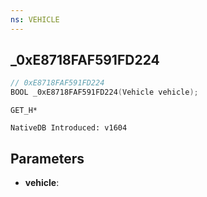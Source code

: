 ```yaml
---
ns: VEHICLE
---
```

## _0xE8718FAF591FD224

```c
// 0xE8718FAF591FD224
BOOL _0xE8718FAF591FD224(Vehicle vehicle);
```

```
GET_H*

NativeDB Introduced: v1604
```

## Parameters
* **vehicle**:

